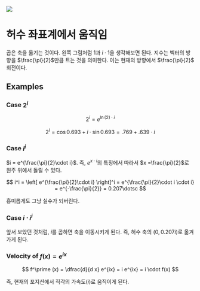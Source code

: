 

![](https://betterexplained.com/wp-content/uploads/2018/08/imaginary-multiplication-exponents.png)

# 허수 좌표계에서 움직임 

곱은 축을 옮기는 것이다. 왼쪽 그림처럼 $1$과 $i \cdot 1$을 생각해보면 된다. 지수는 벡터의 방향을 $\frac{\pi}{2}$만큼 트는 것을 의미한다. 이는 현재의 방향에서  $\frac{\pi}{2}$ 회전이다. 

## Examples 

### Case $2^i$

$$
2^i = e^{\ln (2) \cdot i}
$$

$$
2^i = \cos 0.693 + i \cdot \sin 0.693 = .769 + .639 \cdot i
$$

### Case $i^i$

$i = e^{\frac{\pi}{2}\cdot i}$. 즉, $e^{x \cdot i}$의 특징에서 따라서 $x =\frac{\pi}{2}$로 원주 위에서 돌릴 수 있다.  

$$
i^i = \left[ e^{\frac{\pi}{2}\cdot i} \right]^i =  e^{\frac{\pi}{2}\cdot i \cdot i} = e^{-\frac{\pi}{2}}  = 0.207\dotsc
$$

흥미롭게도 그냥 실수가 되버린다. 

### Case $i \cdot i^i$

앞서 보았던 것처럼, $i$를 곱하면 축을 이동시키게 된다. 즉, 허수 축의 $(0, 0.207i)$로 옮겨가게 된다. 


### Velocity of $f(x) = e^{i x}$

$$
f^\prime (x) = \dfrac{d}{d x} e^{ix} = i e^{ix} = i \cdot f(x)
$$

즉, 현재의 포지션에서 직각의 가속도($i$)로 움직이게 된다. 



<!--stackedit_data:
eyJoaXN0b3J5IjpbMzk0NjE3ODY2LC02MjAxMDkyNDgsNjMyOD
IwOTM2LDIwNTk5MjE1NjEsLTE0NTYyMzU3MDUsMTY4NDk4OTYx
NCwtNjQ4NzYwNjEyXX0=
-->